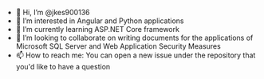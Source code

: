 - 👋 Hi, I’m @jkes900136
- 👀 I’m interested in Angular and Python applications
- 🌱 I’m currently learning ASP.NET Core framework
- 💞️ I’m looking to collaborate on writing documents for the applications of Microsoft SQL Server and Web Application Security Measures   
- 📫 How to reach me: You can open a new issue under the repository that you'd like to have a question

<!---
jkes900136/jkes900136 is a ✨ special ✨ repository because its `README.md` (this file) appears on your GitHub profile.
You can click the Preview link to take a look at your changes.
--->
